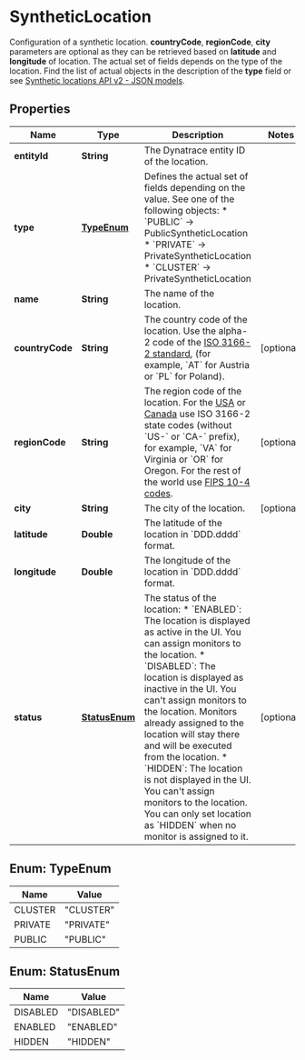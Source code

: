 

# SyntheticLocation

Configuration of a synthetic location.    **countryCode**, **regionCode**, **city** parameters are optional as they can be retrieved based on **latitude** and **longitude** of location.   The actual set of fields depends on the type of the location. Find the list of actual objects in the description of the **type** field or see [Synthetic locations API v2 - JSON models](https://dt-url.net/3n43szj).

## Properties

| Name | Type | Description | Notes |
|------------ | ------------- | ------------- | -------------|
|**entityId** | **String** | The Dynatrace entity ID of the location. |  |
|**type** | [**TypeEnum**](#TypeEnum) | Defines the actual set of fields depending on the value. See one of the following objects:   * &#x60;PUBLIC&#x60; -&gt; PublicSyntheticLocation  * &#x60;PRIVATE&#x60; -&gt; PrivateSyntheticLocation  * &#x60;CLUSTER&#x60; -&gt; PrivateSyntheticLocation   |  |
|**name** | **String** | The name of the location. |  |
|**countryCode** | **String** | The country code of the location.    Use the alpha-2 code of the [ISO 3166-2 standard](https://dt-url.net/iso3166-2), (for example, &#x60;AT&#x60; for Austria or &#x60;PL&#x60; for Poland). |  [optional] |
|**regionCode** | **String** | The region code of the location.    For the [USA](https://dt-url.net/iso3166us) or [Canada](https://dt-url.net/iso3166ca) use ISO 3166-2 state codes (without &#x60;US-&#x60; or &#x60;CA-&#x60; prefix), for example, &#x60;VA&#x60; for Virginia or &#x60;OR&#x60; for Oregon.    For the rest of the world use [FIPS 10-4 codes](https://dt-url.net/fipscodes). |  [optional] |
|**city** | **String** | The city of the location. |  [optional] |
|**latitude** | **Double** | The latitude of the location in &#x60;DDD.dddd&#x60; format. |  |
|**longitude** | **Double** | The longitude of the location in &#x60;DDD.dddd&#x60; format. |  |
|**status** | [**StatusEnum**](#StatusEnum) | The status of the location:   * &#x60;ENABLED&#x60;: The location is displayed as active in the UI. You can assign monitors to the location.  * &#x60;DISABLED&#x60;: The location is displayed as inactive in the UI. You can&#39;t assign monitors to the location. Monitors already assigned to the location will stay there and will be executed from the location.  * &#x60;HIDDEN&#x60;: The location is not displayed in the UI. You can&#39;t assign monitors to the location. You can only set location as &#x60;HIDDEN&#x60; when no monitor is assigned to it. |  [optional] |



## Enum: TypeEnum

| Name | Value |
|---- | -----|
| CLUSTER | &quot;CLUSTER&quot; |
| PRIVATE | &quot;PRIVATE&quot; |
| PUBLIC | &quot;PUBLIC&quot; |



## Enum: StatusEnum

| Name | Value |
|---- | -----|
| DISABLED | &quot;DISABLED&quot; |
| ENABLED | &quot;ENABLED&quot; |
| HIDDEN | &quot;HIDDEN&quot; |



